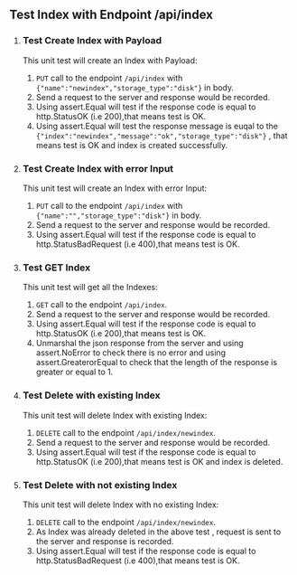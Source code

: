 ## Test Index with Endpoint /api/index

1. ### Test Create Index with Payload
    This unit test will create an Index with Payload:
    1. `PUT` call to the endpoint `/api/index` with `{"name":"newindex","storage_type":"disk"}` in body.
    2. Send a request to the server and response would be recorded.
    3. Using assert.Equal will test if the response code is equal to http.StatusOK (i.e 200),that means test is OK.
    4. Using assert.Equal will test the response message is euqal to the `{"index":"newindex","message":"ok","storage_type":"disk"}` , that means test is OK and index is created successfully.  

2. ### Test Create Index with error Input
    This unit test will create an Index with error Input:
    1. `PUT` call to the endpoint `/api/index` with `{"name":"","storage_type":"disk"}` in body.
    2. Send a request to the server and response would be recorded.
    3. Using assert.Equal will test if the response code is equal to http.StatusBadRequest (i.e 400),that means test is OK.

3. ### Test GET Index 
    This unit test will get all the Indexes:
    1. `GET` call to the endpoint `/api/index`.
    2. Send a request to the server and response would be recorded.
    3. Using assert.Equal will test if the response code is equal to http.StatusOK (i.e 200),that means test is OK.
    4. Unmarshal the json response from the server and using assert.NoError to check there is no error and using assert.GreaterorEqual to check that the length of the response is greater or equal to 1.

4. ### Test Delete with existing Index
    This unit test will delete Index with existing Index:
    1. `DELETE` call to the endpoint `/api/index/newindex`.
    2. Send a request to the server and response would be recorded.
    3. Using assert.Equal will test if the response code is equal to http.StatusOK (i.e 200),that means test is OK and index is deleted.

5. ### Test Delete with not existing Index 
    This unit test will delete Index with no existing Index:
    1. `DELETE` call to the endpoint `/api/index/newindex`. 
    2. As Index was already deleted in the above test , request is sent to the server and response is recorded.
    3. Using assert.Equal will test if the response code is equal to http.StatusBadRequest (i.e 400),that means test is OK. 